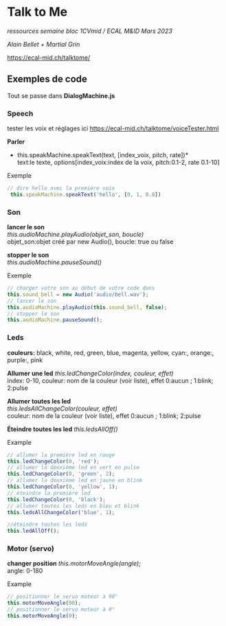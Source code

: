 # Talk to Me

_ressources semaine bloc 1CVmid / ECAL M&ID Mars 2023_

_Alain Bellet + Martial Grin_

https://ecal-mid.ch/talktome/

## Exemples de code

Tout se passe dans **DialogMachine.js**

### Speech

tester les voix et réglages ici
https://ecal-mid.ch/talktome/voiceTester.html

**Parler**

- this.speakMachine.speakText(text, [index_voix, pitch, rate])\*  
  text:le texte, options[index_voix:index de la voix, pitch:0.1-2, rate 0.1-10]

Exemple

```JavaScript
// dire hello avec la première voix
 this.speakMachine.speakText('hello', [0, 1, 0.8])
```

### Son

**lancer le son**  
_this.audioMachine.playAudio(objet_son, boucle)_  
objet_son:objet créé par new Audio(), boucle: true ou false

**stopper le son**  
_this.audioMachine.pauseSound()_

Exemple

```JavaScript
// charger votre son au début de votre code dans
this.sound_bell = new Audio('audio/bell.wav');
// lancer le son
this.audioMachine.playAudio(this.sound_bell, false);
// stopper le son
this.audioMachine.pauseSound();
```

### Leds

**couleurs:** black, white, red, green, blue, magenta, yellow, cyan:, orange:, purple:, pink

**Allumer une led**
_this.ledChangeColor(index, couleur, effet)_  
index: 0-10, couleur: nom de la couleur (voir liste), effet 0:aucun ; 1:blink; 2:pulse

**Allumer toutes les led**  
_this.ledsAllChangeColor(couleur, effet)_  
couleur: nom de la couleur (voir liste), effet 0:aucun ; 1:blink; 2:pulse

**Éteindre toutes les led**
_this.ledsAllOff()_

Example

```JavaScript
// allumer la première led en rouge
this.ledChangeColor(0, 'red');
// allumer la deuxième led en vert en pulse
this.ledChangeColor(0, 'green', 2);
// allumer la deuxième led en jaune en blink
this.ledChangeColor(0, 'yellow', 1);
// éteindre la première led
this.ledChangeColor(0, 'black');
// allumer toutes les leds en bleu et blink
this.ledsAllChangeColor('blue', 1);

//éteindre toutes les leds
this.ledAllOff();
```

### Motor (servo)

**changer position**
_this.motorMoveAngle(angle);_  
angle: 0-180

Example

```JavaScript
// positionner le servo moteur à 90°
this.motorMoveAngle(90);
// positionner le servo moteur à 0°
this.motorMoveAngle(0);
```
